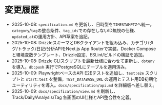 # 変更履歴
- 2025-10-08: `specification.md` を更新し、日時型を`TIMESTAMPTZ`へ統一。`category`/`tag`の整合条件、`tag_ids`での存在しないID無視の仕様、`updated_at`の運用方針、API草案を追記。
- 2025-10-08: DrizzleスキーマとDBクライアントを組み込み、カテゴリ/タグ/トラック/日記/分析APIをNext.js App Routerで実装。Docker Composeと環境変数テンプレート、Drizzle設定、ESLint/ビルドの検証を追加。
- 2025-10-08: Drizzle CLIスクリプトを最新仕様に合わせて更新し、`dotenv` を導入。`db:push` 実行でPostgreSQLにテーブルを適用済み。
- 2025-10-09: PlaywrightベースのAPI E2Eテストを追加し、`test:e2e` スクリプトと `start:test` を整備。`TEST_DATABASE_URL` の運用とテスト用DB初期化ユーティリティを導入。`docs/specification/api.md` を詳細版へ差し替え。
- 2025-10-09: `docs/specification/view.md` を刷新し、Track/Daily/Analysis/Tag 各画面のUI仕様とAPI整合性を定義。
